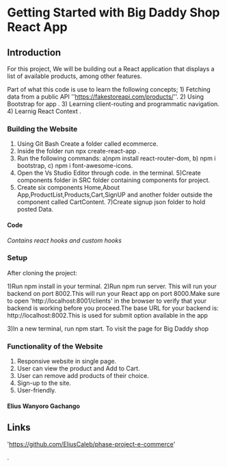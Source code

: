 # Getting Started with Big Daddy Shop React App

## Introduction

For this project, We will be building out a React application that displays a list of available products, among other features. 

Part of what this code  is use to  learn the following  concepts;
    1) Fetching data from a public API ''https://fakestoreapi.com/products/''.
    2) Using Bootstrap for app .
    3) Learning  client-routing and  programmatic navigation.
    4) Learnig React Context .

### Building the Website
1) Using Git Bash Create a folder called ecommerce.
2) Inside the  folder  run npx create-react-app .
3) Run the following commands:
         a)npm install react-router-dom,
         b) npm i bootstrap,
         c) npm i font-awesome-icons. 
4) Open the Vs Studio Editor through code. in the terminal.
5)Create components folder  in SRC folder containing  components for project.
6) Create six components Home,About App,ProductList,Products,Cart,SignUP and another folder outside the component called CartContent. 
7)Create signup json folder to hold posted Data.

#### Code 
   *Contains  react hooks  and custom hooks* 


### Setup

After cloning the project:

1)Run npm install in your terminal.
2)Run npm run server. This will run your backend on port 8002.This will run your React app on port 8000.Make sure to open 'http://localhost:8001/clients' in the browser to verify that your backend is working before you proceed.The base URL for your backend is: http://localhost:8002.This is used for submit option available in the app

3)In a new terminal, run npm start. To visit the  page for Big Daddy shop


### Functionality of the Website
1) Responsive website in single page. 
2) User can view the product and Add to Cart.  
3) User can  remove add  products of their choice. 
4) Sign-up to the site.
5) User-friendly. 



#### Elius Wanyoro Gachango 




## Links
   'https://github.com/EliusCaleb/phase-project-e-commerce'  

.




